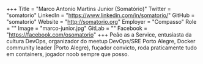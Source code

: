 +++
Title = "Marco Antonio Martins Junior (Somatório)"
Twitter = "somatorio"
LinkedIn = "https://www.linkedin.com/in/somatorio/"
GitHub = "somatorio"
Website = "http://somatorio.org"
Employer = "Compasso"
Role = ""
Image = "marco-junior.jpg"
GitLab = ""
Facebook = "https://facebook.com/osomatorio"
+++
Peão as a Service, entusiasta da cultura DevOps, organizador do meetup DevOps/SRE Porto Alegre, Docker community leader (Porto Alegre), fuçador convicto, roda praticamente tudo em containers, jogador noob sempre que posso.